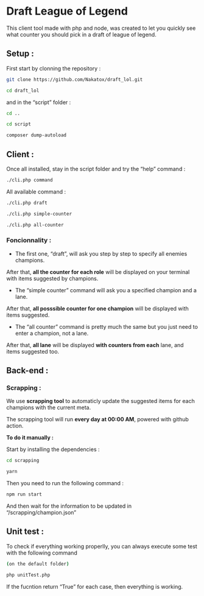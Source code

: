 # Draft League of Legend

This client tool made with php and node, was created to let you quickly see what counter you should pick in a draft of league of legend. 

## Setup :

First start by clonning the repository :

```bash
git clone https://github.com/Nakatox/draft_lol.git

cd draft_lol
```

and in the “script” folder :

```bash
cd ..

cd script

composer dump-autoload
```

## Client :

Once all installed, stay in the script folder and try the “help” command :

 

```bash
./cli.php command
```

All available command :

```bash
./cli.php draft 

./cli.php simple-counter

./cli.php all-counter
```

### Foncionnality :

- The first one, “draft”, will ask you step by step to specify all enemies champions.

After that, **all the counter for each role** will be displayed on your terminal with items suggested by champions. 

- The “simple counter” command will ask you a specified champion and a lane.

After that,  **all posssible counter for one champion** will be displayed with items suggested.

- The “all counter” command is pretty much the same but you just need to enter a champion, not a lane.

After that, **all lane** will be displayed **with counters from each** lane, and items suggested too.

## Back-end :

### Scrapping :

We use **scrapping tool** to automaticly update the suggested items for each champions with the current meta.

The scrapping tool will run **every day at 00:00 AM**, powered with github action.

**To do it manually :**

Start by installing the dependencies :

```bash
cd scrapping

yarn 
```

Then you need to run the following command :

```bash
npm run start
```

And then wait for the information to be updated in “/scrapping/champion.json”

## Unit test :

To check if everything working properlly, you can always execute some test with the following command

```bash
(on the default folder)

php unitTest.php
```

If the fucntion return “True” for each case, then everything is working.